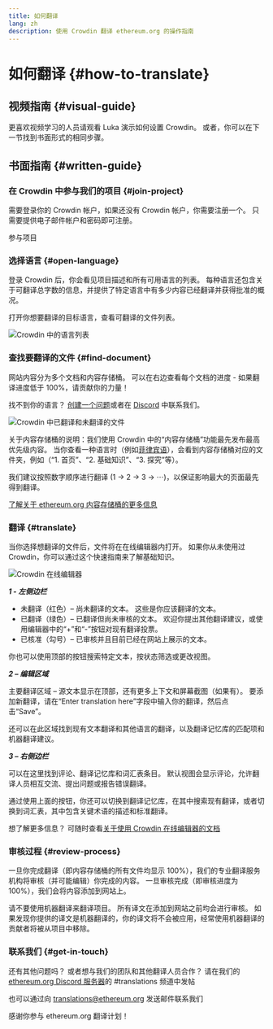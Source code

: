 ```yaml
---
title: 如何翻译
lang: zh
description: 使用 Crowdin 翻译 ethereum.org 的操作指南
---
```


# 如何翻译 {#how-to-translate}

## 视频指南 {#visual-guide}

更喜欢视频学习的人员请观看 Luka 演示如何设置 Crowdin。 或者，你可以在下一节找到书面形式的相同步骤。

<YouTube id="Ii7bYhanLs4" />

## 书面指南 {#written-guide}

### 在 Crowdin 中参与我们的项目 {#join-project}

需要登录你的 Crowdin 帐户，如果还没有 Crowdin 帐户，你需要注册一个。 只需要提供电子邮件帐户和密码即可注册。

<ButtonLink href="https://crowdin.com/project/ethereum-org/">
  参与项目
</ButtonLink>

### 选择语言 {#open-language}

登录 Crowdin 后，你会看见项目描述和所有可用语言的列表。 每种语言还包含关于可翻译总字数的信息，并提供了特定语言中有多少内容已经翻译并获得批准的概况。

打开你想要翻译的目标语言，查看可翻译的文件列表。

![Crowdin 中的语言列表](./list-of-languages.png)

### 查找要翻译的文件 {#find-document}

网站内容分为多个文档和内容存储桶。 可以在右边查看每个文档的进度 - 如果翻译进度低于 100%，请贡献你的力量！

找不到你的语言？ [创建一个问题](https://github.com/ethereum/ethereum-org-website/issues/new/choose)或者在 [Discord](/discord/) 中联系我们。

![Crowdin 中已翻译和未翻译的文件](./crowdin-files.png)

关于内容存储桶的说明：我们使用 Crowdin 中的“内容存储桶”功能最先发布最高优先级内容。 当你查看一种语言时（例如[菲律宾语](https://crowdin.com/project/ethereum-org/fil#)），会看到内容存储桶对应的文件夹，例如（“1. 首页”、“2. 基础知识”、“3. 探究”等）。

我们建议按照数字顺序进行翻译 (1 → 2 → 3 → ⋯)，以保证影响最大的页面最先得到翻译。

[了解关于 ethereum.org 内容存储桶的更多信息](/contributing/translation-program/content-buckets/)

### 翻译 {#translate}

当你选择想翻译的文件后，文件将在在线编辑器内打开。 如果你从未使用过 Crowdin，你可以通过这个快速指南来了解基础知识。

![Crowdin 在线编辑器](./online-editor.png)

**_1 - 左侧边栏_**

- 未翻译（红色）– 尚未翻译的文本。 这些是你应该翻译的文本。
- 已翻译（绿色）– 已翻译但尚未审核的文本。 欢迎你提出其他翻译建议，或使用编辑器中的“+”和“-”按钮对现有翻译投票。
- 已核准（勾号）– 已审核并且目前已经在网站上展示的文本。

你也可以使用顶部的按钮搜索特定文本，按状态筛选或更改视图。

**_2 – 编辑区域_**

主要翻译区域 – 源文本显示在顶部，还有更多上下文和屏幕截图（如果有）。 要添加新翻译，请在“Enter translation here”字段中输入你的翻译，然后点击“Save”。

还可以在此区域找到现有文本翻译和其他语言的翻译，以及翻译记忆库的匹配项和机器翻译建议。

**_3 – 右侧边栏_**

可以在这里找到评论、翻译记忆库和词汇表条目。 默认视图会显示评论，允许翻译人员相互交流、提出问题或报告错误翻译。

通过使用上面的按钮，你还可以切换到翻译记忆库，在其中搜索现有翻译，或者切换到词汇表，其中包含关键术语的描述和标准翻译。

想了解更多信息？ 可随时查看[关于使用 Crowdin 在线编辑器的文档](https://support.crowdin.com/online-editor/)

### 审核过程 {#review-process}

一旦你完成翻译（即内容存储桶的所有文件均显示 100%），我们的专业翻译服务机构将审核（并可能编辑）你完成的内容。 一旦审核完成（即审核进度为 100%），我们会将内容添加到网站上。

<InfoBanner shouldCenter emoji=":warning:">
  请不要使用机器翻译来翻译项目。 所有译文在添加到网站之前均会进行审核。 如果发现你提供的译文是机器翻译的，你的译文将不会被应用，经常使用机器翻译的贡献者将被从项目中移除。
</InfoBanner>

### 联系我们 {#get-in-touch}

还有其他问题吗？ 或者想与我们的团队和其他翻译人员合作？ 请在我们的 [ethereum.org Discord 服务器](/discord/)的 #translations 频道中发帖

也可以通过向 translations@ethereum.org 发送邮件联系我们

感谢你参与 ethereum.org 翻译计划！

